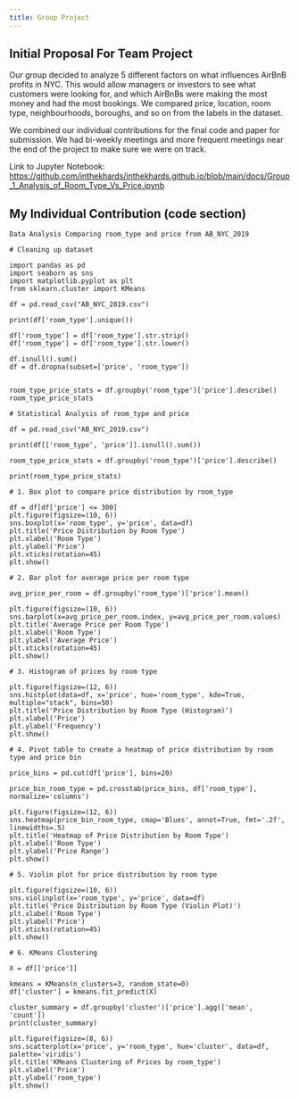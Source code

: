 ```yaml
---
title: Group Project
---
```

Initial Proposal For Team Project
--
Our group decided to analyze 5 different factors on what influences AirBnB profits in NYC. This would allow managers or investors to see what customers were looking for, and which AirBnBs were making the most money and had the most bookings. We compared price, location, room type, neighbourhoods, boroughs, and so on from the labels in the dataset. 

We combined our individual contributions for the final code and paper for submission. We had bi-weekly meetings and more frequent meetings near the end of the project to make sure we were on track. 

Link to Jupyter Notebook: https://github.com/inthekhards/inthekhards.github.io/blob/main/docs/Group_1_Analysis_of_Room_Type_Vs_Price.ipynb 


My Individual Contribution (code section)
--

```
Data Analysis Comparing room_type and price from AB_NYC_2019

# Cleaning up dataset

import pandas as pd
import seaborn as sns
import matplotlib.pyplot as plt
from sklearn.cluster import KMeans

df = pd.read_csv("AB_NYC_2019.csv")

print(df['room_type'].unique())

df['room_type'] = df['room_type'].str.strip()
df['room_type'] = df['room_type'].str.lower()

df.isnull().sum()
df = df.dropna(subset=['price', 'room_type'])


room_type_price_stats = df.groupby('room_type')['price'].describe()
room_type_price_stats

# Statistical Analysis of room_type and price

df = pd.read_csv("AB_NYC_2019.csv")

print(df[['room_type', 'price']].isnull().sum())

room_type_price_stats = df.groupby('room_type')['price'].describe()

print(room_type_price_stats)

# 1. Box plot to compare price distribution by room_type

df = df[df['price'] <= 300]
plt.figure(figsize=(10, 6))
sns.boxplot(x='room_type', y='price', data=df)
plt.title('Price Distribution by Room Type')
plt.xlabel('Room Type')
plt.ylabel('Price')
plt.xticks(rotation=45)
plt.show()

# 2. Bar plot for average price per room type

avg_price_per_room = df.groupby('room_type')['price'].mean()

plt.figure(figsize=(10, 6))
sns.barplot(x=avg_price_per_room.index, y=avg_price_per_room.values)
plt.title('Average Price per Room Type')
plt.xlabel('Room Type')
plt.ylabel('Average Price')
plt.xticks(rotation=45)
plt.show()

# 3. Histogram of prices by room type

plt.figure(figsize=(12, 6))
sns.histplot(data=df, x='price', hue='room_type', kde=True, multiple="stack", bins=50)
plt.title('Price Distribution by Room Type (Histogram)')
plt.xlabel('Price')
plt.ylabel('Frequency')
plt.show()

# 4. Pivot table to create a heatmap of price distribution by room type and price bin

price_bins = pd.cut(df['price'], bins=20)

price_bin_room_type = pd.crosstab(price_bins, df['room_type'], normalize='columns')

plt.figure(figsize=(12, 6))
sns.heatmap(price_bin_room_type, cmap='Blues', annot=True, fmt='.2f', linewidths=.5)
plt.title('Heatmap of Price Distribution by Room Type')
plt.xlabel('Room Type')
plt.ylabel('Price Range')
plt.show()

# 5. Violin plot for price distribution by room type

plt.figure(figsize=(10, 6))
sns.violinplot(x='room_type', y='price', data=df)
plt.title('Price Distribution by Room Type (Violin Plot)')
plt.xlabel('Room Type')
plt.ylabel('Price')
plt.xticks(rotation=45)
plt.show()

# 6. KMeans Clustering

X = df[['price']]

kmeans = KMeans(n_clusters=3, random_state=0)
df['cluster'] = kmeans.fit_predict(X)

cluster_summary = df.groupby('cluster')['price'].agg(['mean', 'count'])
print(cluster_summary)

plt.figure(figsize=(8, 6))
sns.scatterplot(x='price', y='room_type', hue='cluster', data=df, palette='viridis')
plt.title('KMeans Clustering of Prices by room_type')
plt.xlabel('Price')
plt.ylabel('room_type')
plt.show()
```
